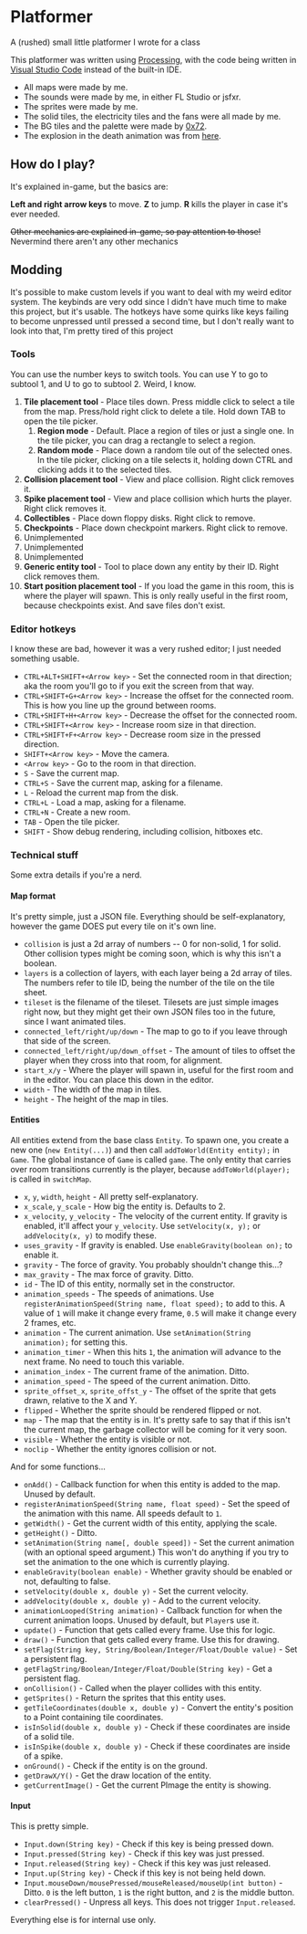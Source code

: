 # Platformer

A (rushed) small little platformer I wrote for a class

This platformer was written using [Processing](https://processing.org/), with the code being written in [Visual Studio Code](https://code.visualstudio.com/) instead of the built-in IDE.

* All maps were made by me.
* The sounds were made by me, in either FL Studio or jsfxr.
* The sprites were made by me.
* The solid tiles, the electricity tiles and the fans were all made by me.
* The BG tiles and the palette were made by [0x72](https://0x72.itch.io/16x16-industrial-tileset).
* The explosion in the death animation was from [here](https://xyezawr.itch.io/free-pixel-effects-pack-4-explosions).

## How do I play?

It's explained in-game, but the basics are:

**Left and right arrow keys** to move. **Z** to jump. **R** kills the player in case it's ever needed.

~~Other mechanics are explained in-game, so pay attention to those!~~ Nevermind there aren't any other mechanics

## Modding

It's possible to make custom levels if you want to deal with my weird editor system. The keybinds are very odd since I didn't have much time to make this project, but it's usable. The hotkeys have some quirks like keys failing to become unpressed until pressed a second time, but I don't really want to look into that, I'm pretty tired of this project

### Tools

You can use the number keys to switch tools. You can use Y to go to subtool 1, and U to go to subtool 2. Weird, I know.

1. **Tile placement tool** - Place tiles down. Press middle click to select a tile from the map. Press/hold right click to delete a tile. Hold down TAB to open the tile picker.
    1. **Region mode** - Default. Place a region of tiles or just a single one. In the tile picker, you can drag a rectangle to select a region.
    2. **Random mode** - Place down a random tile out of the selected ones. In the tile picker, clicking on a tile selects it, holding down CTRL and clicking adds it to the selected tiles.
2. **Collision placement tool** - View and place collision. Right click removes it.
3. **Spike placement tool** - View and place collision which hurts the player. Right click removes it.
4. **Collectibles** - Place down floppy disks. Right click to remove.
5. **Checkpoints** - Place down checkpoint markers. Right click to remove.
6. Unimplemented
7. Unimplemented
8. Unimplemented
9. **Generic entity tool** - Tool to place down any entity by their ID. Right click removes them.
10. **Start position placement tool** - If you load the game in this room, this is where the player will spawn. This is only really useful in the first room, because checkpoints exist. And save files don't exist.

### Editor hotkeys

I know these are bad, however it was a very rushed editor; I just needed something usable.

* `CTRL+ALT+SHIFT+<Arrow key>` - Set the connected room in that direction; aka the room you'll go to if you exit the screen from that way.
* `CTRL+SHIFT+G+<Arrow key>` - Increase the offset for the connected room. This is how you line up the ground between rooms.
* `CTRL+SHIFT+H+<Arrow key>` - Decrease the offset for the connected room.
* `CTRL+SHIFT+<Arrow key>` - Increase room size in that direction.
* `CTRL+SHIFT+F+<Arrow key>` - Decrease room size in the pressed direction.
* `SHIFT+<Arrow key>` - Move the camera.
* `<Arrow key>` - Go to the room in that direction.
* `S` - Save the current map.
* `CTRL+S` - Save the current map, asking for a filename.
* `L` - Reload the current map from the disk.
* `CTRL+L` - Load a map, asking for a filename.
* `CTRL+N` - Create a new room.
* `TAB` - Open the tile picker.
* `SHIFT` - Show debug rendering, including collision, hitboxes etc.

### Technical stuff

Some extra details if you're a nerd.

#### Map format

It's pretty simple, just a JSON file. Everything should be self-explanatory, however the game DOES put every tile on it's own line.

* `collision` is just a 2d array of numbers -- 0 for non-solid, 1 for solid. Other collision types might be coming soon, which is why this isn't a boolean.
* `layers` is a collection of layers, with each layer being a 2d array of tiles. The numbers refer to tile ID, being the number of the tile on the tile sheet.
* `tileset` is the filename of the tileset. Tilesets are just simple images right now, but they might get their own JSON files too in the future, since I want animated tiles.
* `connected_left/right/up/down` - The map to go to if you leave through that side of the screen.
* `connected_left/right/up/down_offset` - The amount of tiles to offset the player when they cross into that room, for alignment.
* `start_x/y` - Where the player will spawn in, useful for the first room and in the editor. You can place this down in the editor.
* `width` - The width of the map in tiles.
* `height` - The height of the map in tiles.

#### Entities

All entities extend from the base class `Entity`. To spawn one, you create a new one (`new Entity(...)`) and then call `addToWorld(Entity entity);` in `Game`. The global instance of `Game` is called `game`. The only entity that carries over room transitions currently is the player, because `addToWorld(player);` is called in `switchMap`.

* `x`, `y`, `width`, `height` - All pretty self-explanatory.
* `x_scale`, `y_scale` - How big the entity is. Defaults to 2.
* `x_velocity`, `y_velocity` - The velocity of the current entity. If gravity is enabled, it'll affect your `y_velocity`. Use `setVelocity(x, y);` or `addVelocity(x, y)` to modify these.
* `uses_gravity` - If gravity is enabled. Use `enableGravity(boolean on);` to enable it.
* `gravity` - The force of gravity. You probably shouldn't change this...?
* `max_gravity` - The max force of gravity. Ditto.
* `id` - The ID of this entity, normally set in the constructor.
* `animation_speeds` - The speeds of animations. Use `registerAnimationSpeed(String name, float speed);` to add to this. A value of `1` will make it change every frame, `0.5` will make it change every 2 frames, etc.
* `animation` - The current animation. Use `setAnimation(String animation);` for setting this.
* `animation_timer` - When this hits `1`, the animation will advance to the next frame. No need to touch this variable.
* `animation_index` - The current frame of the animation. Ditto.
* `animation_speed` - The speed of the current animation. Ditto.
* `sprite_offset_x`, `sprite_offst_y` - The offset of the sprite that gets drawn, relative to the X and Y.
* `flipped` - Whether the sprite should be rendered flipped or not.
* `map` - The map that the entity is in. It's pretty safe to say that if this isn't the current map, the garbage collector will be coming for it very soon.
* `visible` - Whether the entity is visible or not.
* `noclip` - Whether the entity ignores collision or not.

And for some functions...

* `onAdd()` - Callback function for when this entity is added to the map. Unused by default.
* `registerAnimationSpeed(String name, float speed)` - Set the speed of the animation with this name. All speeds default to `1`.
* `getWidth()` - Get the current width of this entity, applying the scale.
* `getHeight()` - Ditto.
* `setAnimation(String name[, double speed])` - Set the current animation (with an optional speed argument.) This won't do anything if you try to set the animation to the one which is currently playing.
* `enableGravity(boolean enable)` - Whether gravity should be enabled or not, defaulting to false.
* `setVelocity(double x, double y)` - Set the current velocity.
* `addVelocity(double x, double y)` - Add to the current velocity.
* `animationLooped(String animation)` - Callback function for when the current animation loops. Unused by default, but `Player`s use it.
* `update()` - Function that gets called every frame. Use this for logic.
* `draw()` - Function that gets called every frame. Use this for drawing.
* `setFlag(String key, String/Boolean/Integer/Float/Double value)` - Set a persistent flag.
* `getFlagString/Boolean/Integer/Float/Double(String key)` - Get a persistent flag.
* `onCollision()` - Called when the player collides with this entity.
* `getSprites()` - Return the sprites that this entity uses.
* `getTileCoordinates(double x, double y)` - Convert the entity's position to a Point containing tile coordinates.
* `isInSolid(double x, double y)` - Check if these coordinates are inside of a solid tile.
* `isInSpike(double x, double y)` - Check if these coordinates are inside of a spike. 
* `onGround()` - Check if the entity is on the ground.
* `getDrawX/Y()` - Get the draw location of the entity.
* `getCurrentImage()` - Get the current PImage the entity is showing.

#### Input

This is pretty simple.

* `Input.down(String key)` - Check if this key is being pressed down.
* `Input.pressed(String key)` - Check if this key was just pressed.
* `Input.released(String key)` - Check if this key was just released.
* `Input.up(String key)` - Check if this key is not being held down.
* `Input.mouseDown/mousePressed/mouseReleased/mouseUp(int button)` - Ditto. `0` is the left button, `1` is the right button, and `2` is the middle button.
* `clearPressed()` - Unpress all keys. This does not trigger `Input.released`.

Everything else is for internal use only.
